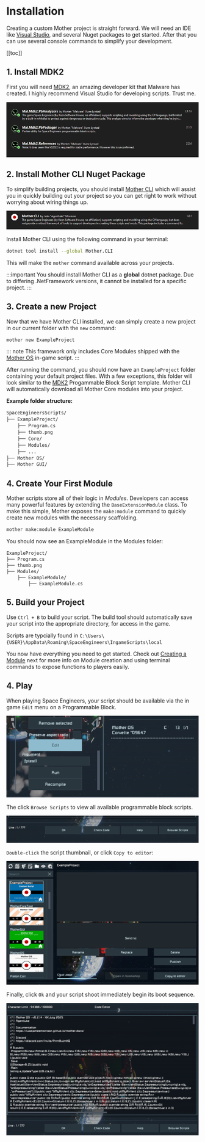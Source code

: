 # Installation

Creating a custom Mother project is straight forward.  We will need an IDE like [Visual Studio](https://visualstudio.microsoft.com/), and several Nuget packages to get started.  After that you can use several console commands to simplify your development.

[[toc]]

## 1. Install MDK2

First you will need [MDK2](https://github.com/malforge/mdk2/wiki/Getting-Started-using-Visual-Studio), an amazing developer kit that Malware has created. I highly recommend Visual Studio for developing scripts. Trust me.

![Malware MDK2 Packages](../../Assets/mdk2_packages.png)

## 2. Install Mother CLI Nuget Package

To simplify building projects, you should install [Mother CLI](https://www.nuget.org/packages/Mother.CLI/) which will assist you in quickly building out your project so you can get right to work without worrying about wiring things up.

![Mother Packages](../../Assets/mothercli_packages.png)

Install Mother CLI using the following command in your terminal:

```sh title="Console/Terminal"
dotnet tool install --global Mother.CLI
```

This will make the `mother` command available across your projects.

:::important
You should install Mother CLI as a **global** dotnet package.  Due to differing .NetFramework versions, it cannot be installed for a specific project.
:::

## 3. Create a new Project

Now that we have Mother CLI installed, we can simply create a new project in our current folder with the `new` command:

```sh title="Console/Terminal"
mother new ExampleProject
```

::: note
This framework only includes Core Modules shipped with the [Mother OS](../../../IngameScript/IngameScript.md) in-game script.
:::

After running the command, you should now have an `ExampleProject` folder containing your default project files.  With a few exceptions, this folder will look similar to the [MDK2](https://github.com/malforge/mdk2) Progammable Block Script template. Mother CLI will automatically download all Mother Core modules into your project.

**Example folder structure:**
```sh title="sds"
SpaceEngineersScripts/
├── ExampleProject/
    ├── Program.cs
    ├── thumb.png
    ├── Core/
    ├── Modules/
    ├── ...
├── Mother OS/
├── Mother GUI/
```

## 4. Create Your First Module

Mother scripts store all of their logic in *Modules*.  Developers can access many powerful features by extending the `BaseExtensionModule` class.  To make this simple, Mother exposes the `make:module` command to quickly create new modules with the necessary scaffolding.

```sh title="Console/Terminal"
mother make:module ExampleModule
```

You should now see an ExampleModule in the Modules folder:

```
ExampleProject/
├── Program.cs
├── thumb.png
├── Modules/
    ├── ExampleModule/
        ├── ExampleModule.cs
```

## 5. Build your Project

Use `Ctrl + B` to build your script. The build tool should automatically save your script into the appropriate directory, for access in the game.

Scripts are typcially found in `C:\Users\{USER}\AppData\Roaming\SpaceEngineers\IngameScripts\local`

You now have everything you need to get started.  Check out [Creating a Module](../BuildingAModule/BuildingAModule.md) next for more info on Module creation and using terminal commands to expose functions to players easily.  

## 4. Play
When playing Space Engineers, your script should be available via the in game `Edit` menu on a Programmable Block.

![Editing Programmable Block Script](../../Assets/edit_pb.png)

The click `Browse Scripts` to view all available programmable block scripts.

![Browse Programmable Block Script](../../Assets/browse_scripts.png)

`Double-click` the script thumbnail, or click `Copy to editor`:

![Selecting Programmable Block Script](../../Assets/select_script.png)

Finally, click `Ok` and your script shoot immediately begin its boot sequence.

![Saving Programmable Block Script](../../Assets/save_script.png)